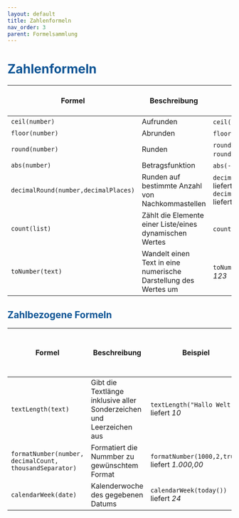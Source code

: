 ```yaml
---
layout: default
title: Zahlenformeln
nav_order: 3
parent: Formelsammlung
---
```


# <span style="color:#0b5394">**Zahlenformeln**</span>


| Formel | Beschreibung | Beispiel | Einzugebene Werte (Werte in den Klammern) | Gelieferter Ergebnistyp | 
|------|------|------|------|----|
| `ceil(number)` | Aufrunden | `ceil(3.1)` liefert *4* | 1. Wert: Zahl | Zahl |
| `floor(number)` | Abrunden | `floor(3.9)` liefert *3* | 1. Wert: Zahl | Zahl |	
| `round(number)` | Runden | `round(3.499)` liefert *3*, `round(3.511)` liefert 4 | 1. Wert: Zahl | Zahl |
| `abs(number)` | Betragsfunktion | `abs(-4)` liefert *4* | 1. Wert: Zahl | Zahl |
|`decimalRound(number,decimalPlaces)` | Runden auf bestimmte Anzahl von Nachkommastellen | `decimalRound(3.1789,2)` liefert *3.19*, `decimalRound(3.2911,3)` liefert *3.291* | 1. Wert: Zahl, 2. Wert: Zahl | Zahl | 
| `count(list)` | Zählt die Elemente einer Liste/eines dynamischen Wertes | `count([1,2,4])` liefert *3* | 1. Wert: Liste/dynamischer Wert | Zahl |
| `toNumber(text)` | Wandelt einen Text in eine numerische Darstellung des Wertes um | `toNumber("123")` liefert *123* | 1. Wert: Text, welcher eine Zahl darstellt | Zahl |

## <span style="color:#0b5394">**Zahlbezogene Formeln**</span>

| Formel | Beschreibung | Beispiel | Einzugebene Werte (Werte in den Klammern) | Gelieferter Ergebnistyp | 
|------|------|------|------|----|
| `textLength(text)` | Gibt die Textlänge inklusive aller Sonderzeichen und Leerzeichen aus | `textLength("Hallo Welt")` liefert *10* | 1. Wert: Text | Zahl |
| `formatNumber(number, decimalCount, thousandSeparator)` | Formatiert die Nummber zu gewünschtem Format | `formatNumber(1000,2,true)` liefert *1.000,00* | 1. Wert: Zahl, 2. Wert: Zahl, 3. Wert: Ja/Nein | Text |
| `calendarWeek(date)` | Kalenderwoche des gegebenen Datums | `calendarWeek(today())` liefert *24* | 1. Wert: Datum | Zahl |